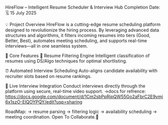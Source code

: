 HireFlow – Intelligent Resume Scheduler & Interview Hub
Completion Date: 🗓️ 15 July 2025

💡 Project Overview
HireFlow is a cutting-edge resume scheduling platform designed to revolutionize the hiring process. By leveraging advanced data structures and algorithms, it filters incoming resumes into tiers (Good, Better, Best), automates meeting scheduling, and supports real-time interviews—all in one seamless system.

🔧 Core Features
📄 Resume Filtering Engine Intelligent classification of resumes using DS/Algo techniques for optimal shortlisting.

⏰ Automated Interview Scheduling Auto-aligns candidate availability with recruiter slots based on resume rankings.

🎥 Live Interview Integration Conduct interviews directly through the platform using secure, real-time video support.
->docs for refrence:
https://docs.google.com/document/d/1Cm2sbPpRjpQW55Go2aFbrC2E9vmj6x1szO-ElQOYPQY/edit?usp=sharing

RoadMap: -> resume parsing → filtering logic → availability scheduling → meeting coordination.
Open To Collaborate.🌳

